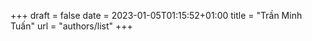 +++ 
draft = false
date = 2023-01-05T01:15:52+01:00
title = "Trần Minh Tuấn"
url = "authors/list" 
+++

